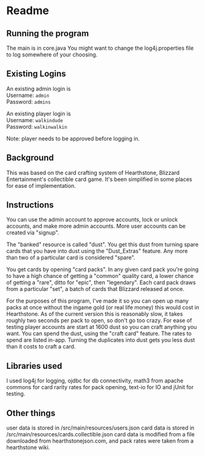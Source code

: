 # Readme
## Running the program
The main is in core.java
You might want to change the log4j.properties file to log somewhere of your choosing.

## Existing Logins
An existing admin login is  
Username: `admin`  
Password: `admins`

An existing player login is  
Username: `walkindude`  
Password: `walkinwalkin`

Note: player needs to be approved before logging in.

## Background
This was based on the card crafting system of Hearthstone, Blizzard Entertainment's collectible card game. It's been simplified in some places for ease of implementation.


## Instructions

You can use the admin account to approve accounts, lock or unlock accounts, and make more admin accounts. More user accounts can be created via "signup".

The "banked" resource is called "dust". You get this dust from turning spare cards that you have into dust using the "Dust_Extras" feature. Any more than two of a particular card is considered "spare".

You get cards by opening "card packs". In any given card pack you're going to have a high chance of getting a "common" quality card, a lower chance of getting a "rare", ditto for "epic", then "legendary". Each card pack draws from a particular "set", a batch of cards that Blizzard released at once. 

For the purposes of this program, I've made it so you can open up many packs at once without the ingame gold (or real life money) this would cost in Hearthstone. As of the current version this is reasonably slow, it takes roughly two seconds per pack to open, so don't go too crazy. For ease of testing player accounts are start at 1600 dust so you can craft anything you want. You can spend the dust, using the "craft card" feature. The rates to spend are listed in-app. Turning the duplicates into dust gets you less dust than it costs to craft a card.

## Libraries used
I used log4j for logging, ojdbc for db connectivity, math3 from apache commons for card rarity rates for pack opening, text-io for IO and jUnit for testing.

## Other things

user data is stored in /src/main/resources/users.json
card data is stored in /src/main/resources/cards.collectible.json
card data is modified from a file downloaded from hearthstonejson.com, and pack rates were taken from a hearthstone wiki.


